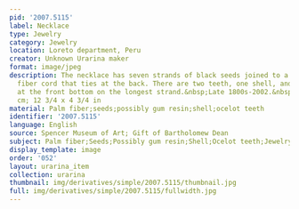 ```yaml
---
pid: '2007.5115'
label: Necklace
type: Jewelry
category: Jewelry
location: Loreto department, Peru
creator: Unknown Urarina maker
format: image/jpeg
description: The necklace has seven strands of black seeds joined to a single plant
  fiber cord that ties at the back. There are two teeth, one shell, and a brown seed
  at the front bottom on the longest strand.&nbsp;Late 1800s-2002.&nbsp;32.5 x 12
  cm; 12 3/4 x 4 3/4 in
material: Palm fiber;seeds;possibly gum resin;shell;ocelot teeth
identifier: '2007.5115'
language: English
source: Spencer Museum of Art; Gift of Bartholomew Dean
subject: Palm fiber;Seeds;Possibly gum resin;Shell;Ocelot teeth;Jewelry
display_template: image
order: '052'
layout: urarina_item
collection: urarina
thumbnail: img/derivatives/simple/2007.5115/thumbnail.jpg
full: img/derivatives/simple/2007.5115/fullwidth.jpg
---
```

